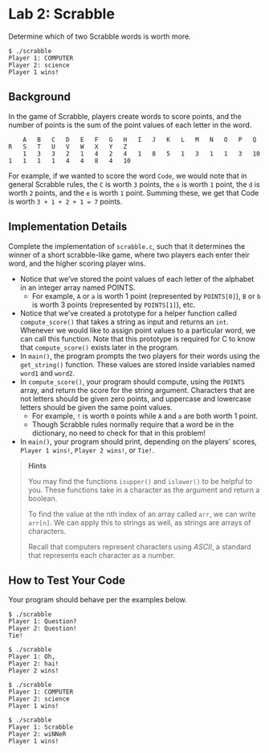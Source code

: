 # Lab 2: Scrabble

Determine which of two Scrabble words is worth more.

    $ ./scrabble
    Player 1: COMPUTER
    Player 2: science
    Player 1 wins!

## Background
In the game of Scrabble, players create words to score points, and the number of points is the sum of the point values of each letter in the word.

        A   B   C   D   E   F   G   H   I   J   K   L   M   N   O   P   Q   R   S   T   U   V   W   X   Y   Z
        1	3	3	2	1	4	2	4	1	8	5	1	3	1	1	3	10	1	1	1	1	4	4	8	4	10

For example, if we wanted to score the word ``Code``, we would note that in general Scrabble rules, the ``C`` is worth ``3`` points, the ``o`` is worth ``1`` point, the ``d`` is worth ``2`` points, and the ``e`` is worth ``1`` point. Summing these, we get that Code is worth ``3 + 1 + 2 + 1 = 7`` points.

## Implementation Details

Complete the implementation of ``scrabble.c``, such that it determines the winner of a short scrabble-like game, where two players each enter their word, and the higher scoring player wins.

- Notice that we’ve stored the point values of each letter of the alphabet in an integer array named POINTS.
    - For example, ``A`` or ``a`` is worth 1 point (represented by ``POINTS[0]``), ``B`` or ``b`` is worth 3 points (represented by ``POINTS[1]``), etc.
- Notice that we’ve created a prototype for a helper function called ``compute_score()`` that takes a string as input and returns an ``int``. Whenever we would like to assign point values to a particular word, we can call this function. Note that this prototype is required for C to know that ``compute_score()`` exists later in the program.
- In ``main()``, the program prompts the two players for their words using the ``get_string()`` function. These values are stored inside variables named ``word1`` and ``word2``.
- In ``compute_score()``, your program should compute, using the ``POINTS`` array, and return the score for the string argument. Characters that are not letters should be given zero points, and uppercase and lowercase letters should be given the same point values.
    - For example, ``!`` is worth ``0`` points while ``A`` and ``a`` are both worth 1 point.
    - Though Scrabble rules normally require that a word be in the dictionary, no need to check for that in this problem!
- In ``main()``, your program should print, depending on the players’ scores, ``Player 1 wins!``, ``Player 2 wins!``, or ``Tie!``.

> **Hints**
> 
> You may find the functions ``isupper()`` and ``islower()`` to be helpful to you. These functions take in a character as the argument and return a boolean.
> 
> To find the value at the nth index of an array called ``arr``, we can write ``arr[n]``. We can apply this to strings as well, as strings are arrays of characters.
>
> Recall that computers represent characters using *ASCII*, a standard that represents each character as a number.

## How to Test Your Code

Your program should behave per the examples below.

```
$ ./scrabble
Player 1: Question?
Player 2: Question!
Tie!
```

```
$ ./scrabble
Player 1: Oh,
Player 2: hai!
Player 2 wins!
```

```
$ ./scrabble
Player 1: COMPUTER
Player 2: science
Player 1 wins!
```

```
$ ./scrabble
Player 1: Scrabble
Player 2: wiNNeR
Player 1 wins!
```